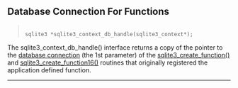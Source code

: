 ## Database Connection For Functions




> ```
> 
> sqlite3 *sqlite3_context_db_handle(sqlite3_context*);
> 
> ```



The sqlite3\_context\_db\_handle() interface returns a copy of
the pointer to the [database connection](#sqlite3) (the 1st parameter)
of the [sqlite3\_create\_function()](#sqlite3_create_function)
and [sqlite3\_create\_function16()](#sqlite3_create_function) routines that originally
registered the application defined function.




---


